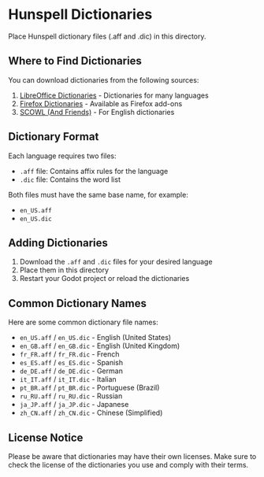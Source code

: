 # Hunspell Dictionaries

Place Hunspell dictionary files (.aff and .dic) in this directory.

## Where to Find Dictionaries

You can download dictionaries from the following sources:

1. [LibreOffice Dictionaries](https://github.com/LibreOffice/dictionaries) - Dictionaries for many languages
2. [Firefox Dictionaries](https://addons.mozilla.org/en-US/firefox/language-tools/) - Available as Firefox add-ons
3. [SCOWL (And Friends)](http://wordlist.aspell.net/) - For English dictionaries

## Dictionary Format

Each language requires two files:
- `.aff` file: Contains affix rules for the language
- `.dic` file: Contains the word list

Both files must have the same base name, for example:
- `en_US.aff`
- `en_US.dic`

## Adding Dictionaries

1. Download the `.aff` and `.dic` files for your desired language
2. Place them in this directory
3. Restart your Godot project or reload the dictionaries

## Common Dictionary Names

Here are some common dictionary file names:

- `en_US.aff` / `en_US.dic` - English (United States)
- `en_GB.aff` / `en_GB.dic` - English (United Kingdom)
- `fr_FR.aff` / `fr_FR.dic` - French
- `es_ES.aff` / `es_ES.dic` - Spanish
- `de_DE.aff` / `de_DE.dic` - German
- `it_IT.aff` / `it_IT.dic` - Italian
- `pt_BR.aff` / `pt_BR.dic` - Portuguese (Brazil)
- `ru_RU.aff` / `ru_RU.dic` - Russian
- `ja_JP.aff` / `ja_JP.dic` - Japanese
- `zh_CN.aff` / `zh_CN.dic` - Chinese (Simplified)

## License Notice

Please be aware that dictionaries may have their own licenses. Make sure to check the license of the dictionaries you use and comply with their terms.
